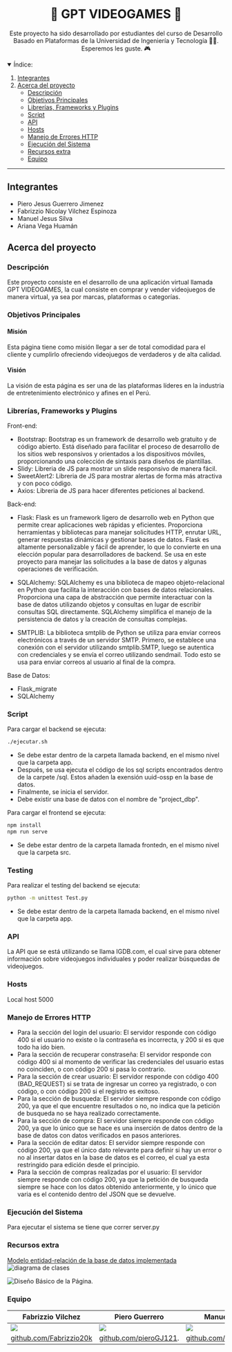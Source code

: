 <a name="readme-top"></a>

<div align="center">
  <a href="https://github.com/Fabrizzio20k/Proyecto_DBP">
  </a>
  <h1>👾 GPT VIDEOGAMES 👾</h1>
  
  <p>
  Este proyecto ha sido desarrollado por estudiantes del curso de Desarrollo Basado en Plataformas
de la Universidad de Ingeniería y Tecnología 💙🤍. Esperemos les guste. 🎮
    
  </p>
</div>

<details open>
  <summary>Índice:</summary>
  <ol>
    <li><a href="#integrantes">
      Integrantes
    </a></li>
    <li><a href="#acerca-del-proyecto">
      Acerca del proyecto
      <ul>
        <li><a href="#descripción">Descripción</a></li>
        <li><a href="#objetivos-principales">Objetivos Principales</a></li>
        <li><a href="#librerías-framworks-y-plugins">Librerías, Frameworks y Plugins</a></li>
        <li><a href="#script">Script</a></li>
        <li><a href="#api">API</a></li>
        <li><a href="#hosts">Hosts</a></li>
        <li><a href="#manejo-de-errores-http">Manejo de Errores HTTP</a></li>
        <li><a href="#ejecución-del-sistema">Ejecución del Sistema</a></li>
        <li><a href="#recursos-extra">Recursos extra</a></li>
        <li><a href="#equipo">Equipo</a></li>
      </ul>
    </a></li>
  </ol>
</details>

---

## Integrantes

- Piero Jesus Guerrero Jimenez
- Fabrizzio Nicolay Vilchez Espinoza
- Manuel Jesus Silva
- Ariana Vega Huamán

## Acerca del proyecto

### Descripción

Este proyecto consiste en el desarrollo de una aplicación virtual llamada GPT VIDEOGAMES,
la cual consiste en comprar y vender videojuegos de manera virtual, ya sea por marcas, plataformas o categorías.

### Objetivos Principales

#### Misión

Esta página tiene como misión llegar a ser de total comodidad para el cliente y cumplirlo ofreciendo videojuegos de verdaderos y de alta calidad.

#### Visión

La visión de esta página es ser una de las plataformas líderes en la industria de entretenimiento electrónico y afines en el Perú.

### Librerías, Frameworks y Plugins

Front-end:

- Bootstrap: Bootstrap es un framework de desarrollo web gratuito y de código abierto. Está diseñado para facilitar el proceso de desarrollo de los sitios web responsivos y orientados a los dispositivos móviles, proporcionando una colección de sintaxis para diseños de plantillas.
- Slidy: Libreria de JS para mostrar un slide responsivo de manera fácil.
- SweetAlert2: Libreria de JS para mostrar alertas de forma más atractiva y con poco código.
- Axios: Libreria de JS para hacer diferentes peticiones al backend.

Back-end:

- Flask: Flask es un framework ligero de desarrollo web en Python que permite crear aplicaciones web rápidas y eficientes. Proporciona herramientas y bibliotecas para manejar solicitudes HTTP, enrutar URL, generar respuestas dinámicas y gestionar bases de datos. Flask es altamente personalizable y fácil de aprender, lo que lo convierte en una elección popular para desarrolladores de backend. Se usa en este proyecto para manejar las solicitudes a la base de datos y algunas operaciones de verificación.

- SQLAlchemy: SQLAlchemy es una biblioteca de mapeo objeto-relacional en Python que facilita la interacción con bases de datos relacionales. Proporciona una capa de abstracción que permite interactuar con la base de datos utilizando objetos y consultas en lugar de escribir consultas SQL directamente. SQLAlchemy simplifica el manejo de la persistencia de datos y la creación de consultas complejas.
- SMTPLIB: La biblioteca smtplib de Python se utiliza para enviar correos electrónicos a través de un servidor SMTP. Primero, se establece una conexión con el servidor utilizando smtplib.SMTP, luego se autentica con credenciales y se envía el correo utilizando sendmail. Todo esto se usa para enviar correos al usuario al final de la compra.

Base de Datos:

- Flask_migrate
- SQLAlchemy

### Script

Para cargar el backend se ejecuta:

```sh
./ejecutar.sh
```

- Se debe estar dentro de la carpeta llamada backend, en el mismo nivel que la carpeta app.
- Después, se usa ejecuta el código de los sql scripts encontrados dentro de la carpete /sql. Estos añaden la exensión uuid-ossp en la base de datos.
- Finalmente, se inicia el servidor.
- Debe existir una base de datos con el nombre de "project_dbp".

Para cargar el frontend se ejecuta:

```sh
npm install
npm run serve
```

- Se debe estar dentro de la carpeta llamada frontedn, en el mismo nivel que la carpeta src.

### Testing

Para realizar el testing del backend se ejecuta:

```sh
python -m unittest Test.py
```

- Se debe estar dentro de la carpeta llamada backend, en el mismo nivel que la carpeta app.

### API

La API que se está utilizando se llama IGDB.com, el cual sirve para obtener información sobre videojuegos individuales y poder realizar búsquedas de videojuegos.

### Hosts

Local host 5000

### Manejo de Errores HTTP

- Para la sección del login del usuario:
  El servidor responde con código 400 si el usuario no existe o la contraseña es incorrecta, y 200 si es que todo ha ido bien.
- Para la sección de recuperar constraseña:
  El servidor responde con código 400 si al momento de verificar las credenciales del usuario estas no coinciden, o con código 200 si pasa lo contrario.
- Para la sección de crear usuario:
  El servidor responde con código 400 (BAD_REQUEST) si se trata de ingresar un correo ya registrado, o con código, o con código 200 si el registro es exitoso.
- Para la sección de busqueda:
  El servidor siempre responde con código 200, ya que el que encuentre resultados o no, no indica que la petición de busqueda no se haya realizado correctamente.
- Para la sección de compra:
  El servidor siempre responde con código 200, ya que lo único que se hace es una inserción de datos dentro de la base de datos con datos verificados en pasos anteriores.
- Para la sección de editar datos:
  El servidor siempre responde con código 200, ya que el único dato relevante para definir si hay un error o no al insertar datos en la base de datos es el correo, el cual ya esta restringido para edición desde el principio.
- Para la sección de compras realizadas por el usuario:
  El servidor siempre responde con código 200, ya que la petición de busqueda siempre se hace con los datos obtenido anteriormente, y lo único que varia es el contenido dentro del JSON que se devuelve.

### Ejecución del Sistema

Para ejecutar el sistema se tiene que correr server.py

### Recursos extra

[Modelo entidad-relación de la base de datos implementada](extra/Diagrama.png)
![diagrama de clases](https://github.com/Fabrizzio20k/Proyecto_DBP/blob/main/extra/Diagrama.png?raw=true)

![Diseño Básico de la Página](https://github.com/Fabrizzio20k/Proyecto_DBP/blob/main/extra/Dise%C3%B1o%20B%C3%A1sico%20de%20la%20P%C3%A1gina.png).



### Equipo 

|    Fabrizzio Vilchez    |    Piero Guerrero    |    Manuel Silva    |    Ariana Vega    |
| ----------- | ----------- | ----------- | ----------- |
| ![](https://avatars.githubusercontent.com/u/115495332?v=4) | ![](https://avatars.githubusercontent.com/u/102132128?s=400&v=4) | ![](https://avatars.githubusercontent.com/u/78549698?v=4) | ![](https://avatars.githubusercontent.com/u/88595171?v=4) |
| [github.com/Fabrizzio20k](https://github.com/Fabrizzio20k) | [github.com/pieroGJ121](https://github.com/JLeandroJM). | [github.com/Manueljsilva](https://github.com/Manueljsilva) | [github.com/ArianaVega](https://github.com/ArianaVega)  |

